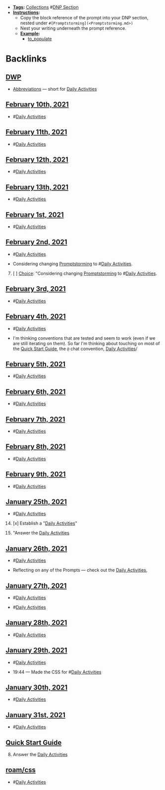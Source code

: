 - **[Tags](<Tags.md>):** [Collections](<Collections.md>) #[DNP Section](<DNP Section.md>)
- **[Instructions](<Instructions.md>):**
    - Copy the block reference of the prompt into your DNP section, nested under `#[Promptstorming](<Promptstorming.md>)`
    - Nest your writing underneath the prompt reference.
    - **[Example](<Example.md>):**
        - [to_populate](<to_populate.md>)

# Backlinks
## [DWP](<DWP.md>)
- [Abbreviations](<Abbreviations.md>) — short for [Daily Activities](<Daily Activities.md>)

## [February 10th, 2021](<February 10th, 2021.md>)
- #[Daily Activities](<Daily Activities.md>)

## [February 11th, 2021](<February 11th, 2021.md>)
- #[Daily Activities](<Daily Activities.md>)

## [February 12th, 2021](<February 12th, 2021.md>)
- #[Daily Activities](<Daily Activities.md>)

## [February 13th, 2021](<February 13th, 2021.md>)
- #[Daily Activities](<Daily Activities.md>)

## [February 1st, 2021](<February 1st, 2021.md>)
- #[Daily Activities](<Daily Activities.md>)

## [February 2nd, 2021](<February 2nd, 2021.md>)
- #[Daily Activities](<Daily Activities.md>)

- Considering changing [Promptstorming](<Promptstorming.md>) to #[Daily Activities](<Daily Activities.md>).

7. [ ] [Choice](<Choice.md>):  "Considering changing [Promptstorming](<Promptstorming.md>) to #[Daily Activities](<Daily Activities.md>).

## [February 3rd, 2021](<February 3rd, 2021.md>)
- #[Daily Activities](<Daily Activities.md>)

## [February 4th, 2021](<February 4th, 2021.md>)
- #[Daily Activities](<Daily Activities.md>)

- I'm thinking conventions that are tested and seem to work (even if we are still iterating on them). So far I'm thinking about touching on most of the [Quick Start Guide](<Quick Start Guide.md>), the `@` chat convention, [Daily Activities](<Daily Activities.md>)/

## [February 5th, 2021](<February 5th, 2021.md>)
- #[Daily Activities](<Daily Activities.md>)

## [February 6th, 2021](<February 6th, 2021.md>)
- #[Daily Activities](<Daily Activities.md>)

## [February 7th, 2021](<February 7th, 2021.md>)
- #[Daily Activities](<Daily Activities.md>)

## [February 8th, 2021](<February 8th, 2021.md>)
- #[Daily Activities](<Daily Activities.md>)

## [February 9th, 2021](<February 9th, 2021.md>)
- #[Daily Activities](<Daily Activities.md>)

## [January 25th, 2021](<January 25th, 2021.md>)
- #[Daily Activities](<Daily Activities.md>)

14. [x] Establish a "[Daily Activities](<Daily Activities.md>)"

5. "Answer the [Daily Activities](<Daily Activities.md>)

## [January 26th, 2021](<January 26th, 2021.md>)
- #[Daily Activities](<Daily Activities.md>)

- Reflecting on any of the Prompts — check out the [Daily Activities](<Daily Activities.md>),

## [January 27th, 2021](<January 27th, 2021.md>)
- #[Daily Activities](<Daily Activities.md>)

- #[Daily Activities](<Daily Activities.md>)

## [January 28th, 2021](<January 28th, 2021.md>)
- #[Daily Activities](<Daily Activities.md>)

## [January 29th, 2021](<January 29th, 2021.md>)
- #[Daily Activities](<Daily Activities.md>)

- 19:44 — Made the CSS for #[Daily Activities](<Daily Activities.md>)

## [January 30th, 2021](<January 30th, 2021.md>)
- #[Daily Activities](<Daily Activities.md>)

## [January 31st, 2021](<January 31st, 2021.md>)
- #[Daily Activities](<Daily Activities.md>)

## [Quick Start Guide](<Quick Start Guide.md>)
8. Answer the [Daily Activities](<Daily Activities.md>)

## [roam/css](<roam/css.md>)
- #[Daily Activities](<Daily Activities.md>)

